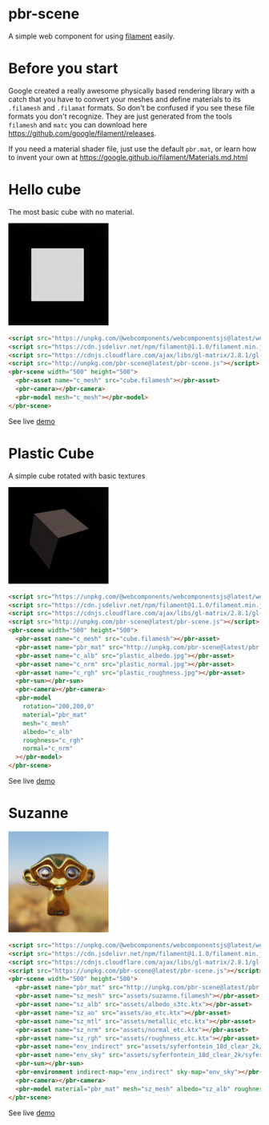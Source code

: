 # pbr-scene

A simple web component for using [filament](https://github.com/google/filament/) easily.

# Before you start

Google created a really awesome physically based rendering library with a catch that you have to convert your meshes and define materials to its `.filamesh` and `.filamat` formats. So don't be confused if you see these file formats you don't recognize. They are just generated from the tools `filamesh` and `matc` you can download here https://github.com/google/filament/releases.

If you need a material shader file, just use the default `pbr.mat`, or learn how to invent your own at https://google.github.io/filament/Materials.md.html

# Hello cube

The most basic cube with no material.

![no material cube](cube.png)

```html
<script src="https://unpkg.com/@webcomponents/webcomponentsjs@latest/webcomponents-loader.js"></script>
<script src="https://cdn.jsdelivr.net/npm/filament@1.1.0/filament.min.js"></script>
<script src="https://cdnjs.cloudflare.com/ajax/libs/gl-matrix/2.8.1/gl-matrix-min.js"></script>
<script src="http://unpkg.com/pbr-scene@latest/pbr-scene.js"></script>
<pbr-scene width="500" height="500">
  <pbr-asset name="c_mesh" src="cube.filamesh"></pbr-asset>
  <pbr-camera></pbr-camera>
  <pbr-model mesh="c_mesh"></pbr-model>
</pbr-scene>
```

See live [demo](https://richardanaya.github.io/pbr-scene/examples/cube/index.html)

# Plastic Cube

A simple cube rotated with basic textures

![no material cube](plastic_cube.png)

```html
<script src="https://unpkg.com/@webcomponents/webcomponentsjs@latest/webcomponents-loader.js"></script>
<script src="https://cdn.jsdelivr.net/npm/filament@1.1.0/filament.min.js"></script>
<script src="https://cdnjs.cloudflare.com/ajax/libs/gl-matrix/2.8.1/gl-matrix-min.js"></script>
<script src="http://unpkg.com/pbr-scene@latest/pbr-scene.js"></script>
<pbr-scene width="500" height="500">
  <pbr-asset name="c_mesh" src="cube.filamesh"></pbr-asset>
  <pbr-asset name="pbr_mat" src="http://unpkg.com/pbr-scene@latest/pbr.filamat"></pbr-asset>
  <pbr-asset name="c_alb" src="plastic_albedo.jpg"></pbr-asset>
  <pbr-asset name="c_nrm" src="plastic_normal.jpg"></pbr-asset>
  <pbr-asset name="c_rgh" src="plastic_roughness.jpg"></pbr-asset>
  <pbr-sun></pbr-sun>
  <pbr-camera></pbr-camera>
  <pbr-model
    rotation="200,200,0"
    material="pbr_mat"
    mesh="c_mesh"
    albedo="c_alb"
    roughness="c_rgh"
    normal="c_nrm"
  ></pbr-model>
</pbr-scene>
```

See live [demo](https://richardanaya.github.io/pbr-scene/examples/plastic_cube/index.html)

# Suzanne

![pbr rendered suzanne](suzanne.png)

```html
<script src="https://unpkg.com/@webcomponents/webcomponentsjs@latest/webcomponents-loader.js"></script>
<script src="https://cdn.jsdelivr.net/npm/filament@1.1.0/filament.min.js"></script>
<script src="https://cdnjs.cloudflare.com/ajax/libs/gl-matrix/2.8.1/gl-matrix-min.js"></script>
<script src="https://unpkg.com/pbr-scene@latest/pbr-scene.js"></script>
<pbr-scene width="500" height="500">
  <pbr-asset name="pbr_mat" src="http://unpkg.com/pbr-scene@latest/pbr.filamat"></pbr-asset>
  <pbr-asset name="sz_mesh" src="assets/suzanne.filamesh"></pbr-asset>
  <pbr-asset name="sz_alb" src="assets/albedo_s3tc.ktx"></pbr-asset>
  <pbr-asset name="sz_ao" src="assets/ao_etc.ktx"></pbr-asset>
  <pbr-asset name="sz_mtl" src="assets/metallic_etc.ktx"></pbr-asset>
  <pbr-asset name="sz_nrm" src="assets/normal_etc.ktx"></pbr-asset>
  <pbr-asset name="sz_rgh" src="assets/roughness_etc.ktx"></pbr-asset>
  <pbr-asset name="env_indirect" src="assets/syferfontein_18d_clear_2k/syferfontein_18d_clear_2k_ibl_s3tc.ktx"></pbr-asset>
  <pbr-asset name="env_sky" src="assets/syferfontein_18d_clear_2k/syferfontein_18d_clear_2k_skybox.ktx"></pbr-asset>
  <pbr-sun></pbr-sun>
  <pbr-environment indirect-map="env_indirect" sky-map="env_sky"></pbr-environment>
  <pbr-camera></pbr-camera>
  <pbr-model material="pbr_mat" mesh="sz_mesh" albedo="sz_alb" roughness="sz_rgh" normal="sz_nrm" metallic="sz_mtl" ao="sz_ao"></pbr-model>
</pbr-scene>
```

See live [demo](https://richardanaya.github.io/pbr-scene/examples/suzanne/index.html)
